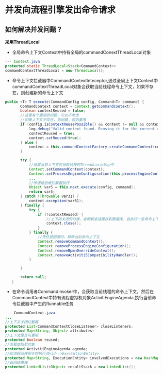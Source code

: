 # 并发向流程引擎发出命令请求
## 如何解决并发问题？
**采用ThreadLocal**
- 全局命令上下文Context中持有全局的commandConextThreadLocal对象
```java
--- Context.java
protected static ThreadLocal<Stack<CommandContext>>
commandContextThreadLocal = new ThreadLocal();

```
- 命令上下文拦截器中CommandContextInteceptor,通过全局上下文Context中commandContextThreadLocal对象会获取当前线程命令上下文，如果不存在，则创建新的命令上下文
```java
public <T> T execute(CommandConfig config, Command<T> command) {
	   CommandContext context = Context.getCommandContext();
	   boolean contextReused = false;
	   //这里有个重用的问题，可以不考虑
	   //如果上下文不存在，则创建，否则重用
	   if (config.isContextReusePossible() && context != null && context.getException() == null) {
		   log.debug("Valid context found. Reusing it for the current command '{}'", command.getClass().getCanonicalName());
		   contextReused = true;
		   context.setReused(true);
	   } else {
		   context = this.commandContextFactory.createCommandContext(command);
	   }

	   try {
		   //设置当前上下文到当前线程的ThreadLocalMap中
		   Context.setCommandContext(context);
		   Context.setProcessEngineConfiguration(this.processEngineConfiguration);
		   ...
		   //传递给后继拦截器执行
		   Object var5 = this.next.execute(config, command);
		   return var5;
	   } catch (Throwable var31) {
		   context.exception(var31);
	   } finally {
		   try {
			   if (!contextReused) {
				   //上下问关闭的时候，会刷新会话缓存到数据库，会执行一些命令上下问关闭监听器closeListeners
				   context.close();
			   }
		   } finally {
			   //责任链回溯时，移除当前命令上下文
			   Context.removeCommandContext();
			   Context.removeProcessEngineConfiguration();
			   Context.removeBpmnOverrideContext();
			   Context.removeActiviti5CompatibilityHandler();
		   }

	   }

	   return null;
   }
```
- 在命令调用者CommandInvoker中，会获取当前线程的命令上下文，然后在CommandContext中持有流程虚拟机对象ActivitiEngineAgenda,执行当前命令拦截器中产生的Runnable任务
```java
--- CommandContext.java
...
//上下文关闭拦截器
protected List<CommandContextCloseListener> closeListeners;
protected Map<String, Object> attributes;
//上下文是否可重用
protected boolean reused;
//流程虚拟机对象
protected ActivitiEngineAgenda agenda;
//和流程运转相关的执行流<id-->ExectutionEntity>
protected Map<String, ExecutionEntity> involvedExecutions = new HashMap(1);
//返回结果栈
protected LinkedList<Object> resultStack = new LinkedList();
```
